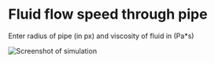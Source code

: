 # Fluid flow speed through pipe

Enter radius of pipe (in px) and viscosity of fluid in (Pa*s)

![Screenshot of simulation](https://github.com/samkas125/pygame_simulations/assets/101554474/bd92baa0-9a9c-4581-8089-025341ab37e8)